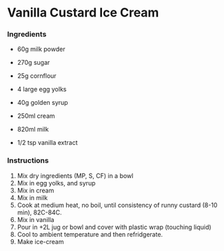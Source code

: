 # Vanilla Custard Ice Cream

### Ingredients
* 60g	milk powder
* 270g	sugar
* 25g cornflour
* 4 large egg yolks
* 40g golden syrup
* 250ml cream
* 820ml milk

* 1/2 tsp	vanilla extract

### Instructions
1. Mix dry ingredients (MP, S, CF) in a bowl
2. Mix in egg yolks, and syrup
3. Mix in cream
4. Mix in milk
5.  Cook at medium heat, no boil, until consistency of runny custard (8-10 min), 82C-84C.
6.  Mix in vanilla
7.  Pour in +2L jug or bowl and cover with plastic wrap (touching liquid)
8.  Cool to ambient temperature and then refridgerate.
9.  Make ice-cream

